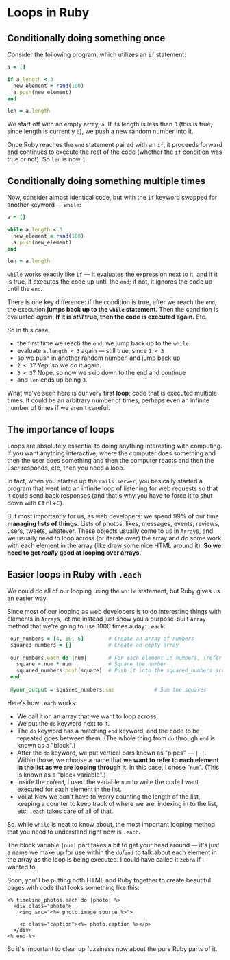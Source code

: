 # Loops in Ruby

## Conditionally doing something once

Consider the following program, which utilizes an `if` statement:

```ruby
a = []

if a.length < 3
  new_element = rand(100)
  a.push(new_element)
end

len = a.length
```

We start off with an empty array, `a`. If its length is less than `3` (this is true, since length is currently `0`), we push a new random number into it.

Once Ruby reaches the `end` statement paired with an `if`, it proceeds forward and continues to execute the rest of the code (whether the `if` condition was true or not). So `len` is now `1`. 

## Conditionally doing something multiple times

Now, consider almost identical code, but with the `if` keyword swapped for another keyword — `while`:

```ruby
a = []

while a.length < 3
  new_element = rand(100)
  a.push(new_element)
end

len = a.length
```

`while` works exactly like `if` — it evaluates the expression next to it, and if it is true, it executes the code up until the `end`; if not, it ignores the code up until the `end`.

There is one key difference: if the condition is true, after we reach the `end`, the execution **jumps back up to the `while` statement**. Then the condition is evaluated *again*. **If it is *still* true, then the code is executed again.** Etc.

So in this case,

 - the first time we reach the `end`, we jump back up to the `while`
 - evaluate `a.length < 3` again — still true, since `1 < 3`
 - so we push in another random number, and jump back up
 - `2 < 3`? Yep, so we do it again.
 - `3 < 3`? Nope, so now we skip down to the end and continue
 - and `len` ends up being `3`.

What we've seen here is our very first **loop**; code that is executed multiple times. It could be an arbitrary number of times, perhaps even an infinite number of times if we aren't careful.

## The importance of loops

Loops are absolutely essential to doing anything interesting with computing. If you want anything interactive, where the computer does something and then the user does something and then the computer reacts and then the user responds, etc, then you need a loop.

In fact, when you started up the `rails server`, you basically started a program that went into an infinite loop of listening for web requests so that it could send back responses (and that's why you have to force it to shut down with <kbd>Ctrl</kbd>+<kbd>C</kbd>).

But most importantly for us, as web developers: we spend 99% of our time **managing lists of things**. Lists of photos, likes, messages, events, reviews, users, tweets, whatever. These objects usually come to us in `Array`s, and we usually need to loop across (or iterate over) the array and do some work with each element in the array (like draw some nice HTML around it). **So we need to get *really* good at looping over arrays.**

## Easier loops in Ruby with `.each`

We could do all of our looping using the `while` statement, but Ruby gives us an easier way.

Since most of our looping as web developers is to do interesting things with elements in `Array`s, let me instead just show you a purpose-built `Array` method that we're going to use 1000 times a day: `.each`:

```ruby
 our_numbers = [4, 10, 6]        # Create an array of numbers
 squared_numbers = []            # Create an empty array
 
 our_numbers.each do |num|       # For each element in numbers, (refer to it as "num")
   square = num * num            # Square the number
   squared_numbers.push(square)  # Push it into the squared_numbers array
 end
  
 @your_output = squared_numbers.sum             # Sum the squares
```

Here's how `.each` works:

 - We call it on an array that we want to loop across.
 - We put the `do` keyword next to it.
 - The `do` keyword has a matching `end` keyword, and the code to be repeated goes between them. (The whole thing from `do` through `end` is known as a "block".)
 - After the `do` keyword, we put vertical bars known as "pipes" — `| |`. Within those, we choose a name that **we want to refer to each element in the list as we are looping through it**. In this case, I chose "`num`". (This is known as a "block variable".)
 - Inside the `do`/`end`, I used the variable `num` to write the code I want executed for each element in the list.
 - Voilà! Now we don't have to worry counting the length of the list, keeping a counter to keep track of where we are, indexing in to the list, etc; `.each` takes care of all of that.
 
So, while `while` is neat to know about, the most important looping method that you need to understand right now is `.each`.

The block variable `|num|` part takes a bit to get your head around — it's just a name we make up for use within the `do`/`end` to talk about each element in the array as the loop is being executed. I could have called it `zebra` if I wanted to.

Soon, you'll be putting both HTML and Ruby together to create beautiful pages with code that looks something like this:

```erb
<% timeline_photos.each do |photo| %>
  <div class="photo">
    <img src="<%= photo.image_source %>">
    
    <p class="caption"><%= photo.caption %></p>
  </div>
<% end %>
```

So it's important to clear up fuzziness now about the pure Ruby parts of it.

